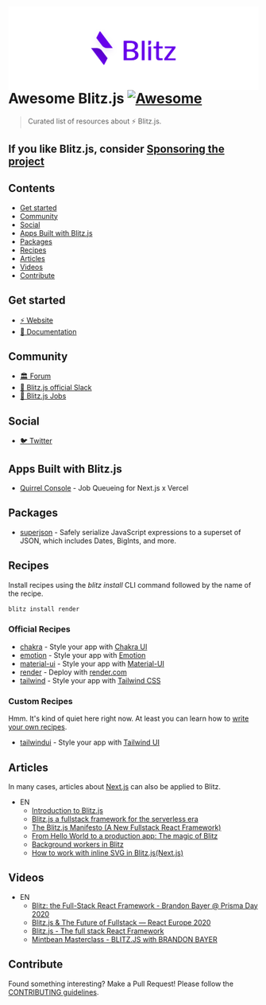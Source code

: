 [<img src="https://raw.githubusercontent.com/blitz-js/art/master/github-cover-photo.png" align="right">](https://blitzjs.com/)

# Awesome Blitz.js [![Awesome](https://cdn.rawgit.com/sindresorhus/awesome/d7305f38d29fed78fa85652e3a63e154dd8e8829/media/badge.svg)](https://github.com/sindresorhus/awesome)

> Curated list of resources about :zap: Blitz.js.

## If you like Blitz.js, consider [Sponsoring the project](https://github.com/sponsors/blitz-js)

## Contents

- [Get started](#get-started)
- [Community](#community)
- [Social](#social)
- [Apps Built with Blitz.js](#apps-built-with-blitzjs)
- [Packages](#packages)
- [Recipes](#recipes)
- [Articles](#articles)
- [Videos](#videos)
- [Contribute](contributing.md)

## Get started

* [:zap: Website](https://blitzjs.com/)
* [:book: Documentation](https://blitzjs.com/docs/getting-started)

## Community

- [:classical_building: Forum](https://github.com/blitz-js/blitz/discussions)
- [:speech_balloon: Blitz.js official Slack](https://slack.blitzjs.com/)
- [:office: Blitz.js Jobs](https://blitz-jobs.com/)

## Social
* [:bird: Twitter](https://twitter.com/blitz_js)

## Apps Built with Blitz.js

- [Quirrel Console](https://github.com/quirrel-dev/quirrel.dev) - Job Queueing for Next.js x Vercel

## Packages

- [superjson](https://github.com/blitz-js/superjson) - Safely serialize JavaScript expressions to a superset of JSON, which includes Dates, BigInts, and more.

## Recipes

Install recipes using the <var>blitz install</var> CLI command followed by the name of the recipe.

```bash
blitz install render
```

### Official Recipes

- [chakra](https://github.com/blitz-js/blitz/tree/canary/recipes/chakra) - Style your app with [Chakra UI](https://chakra-ui.com/)
- [emotion](https://github.com/blitz-js/blitz/tree/canary/recipes/emotion) - Style your app with [Emotion](https://emotion.sh/docs/introduction)
- [material-ui](https://github.com/blitz-js/blitz/tree/canary/recipes/material-ui) - Style your app with [Material-UI](https://material-ui.com/)
- [render](https://github.com/blitz-js/blitz/tree/canary/recipes/render) - Deploy with [render.com](https://render.com)
- [tailwind](https://github.com/blitz-js/blitz/tree/canary/recipes/tailwind) - Style your app with [Tailwind CSS](https://tailwindcss.com/)

### Custom Recipes

Hmm. It's kind of quiet here right now. At least you can learn how to [write your own recipes](https://blitzjs.com/docs/writing-recipes).

- [tailwindui](https://github.com/jamiedavenport/blitzjs-tailwindui-recipe) - Style your app with [Tailwind UI](https://tailwindui.com/)

## Articles

In many cases, articles about [Next.js](https://github.com/unicodeveloper/awesome-nextjs#articles) can also be applied to Blitz.

* EN
  * [Introduction to Blitz.js](https://dev.to/bnevilleoneill/introduction-to-blitz-js-187h)
  * [Blitz.js a fullstack framework for the serverless era](https://dev.to/iamcherta/blitz-js-a-fullstack-framework-for-the-serverless-era-493j)
  * [The Blitz.js Manifesto (A New Fullstack React Framework)](https://dev.to/flybayer/the-blitz-js-manifesto-a-new-react-framework-1gg7)
  * [From Hello World to a production app: The magic of Blitz](https://kitze.io/posts/launching-fungarzione-with-blitz)
  * [Background workers in Blitz](https://medium.com/@johncantrell97/background-workers-in-blitz-31fe5f3b6ce6)
  * [How to work with inline SVG in Blitz.js(Next.js)](https://medium.com/@sa.nitawaki/how-to-work-with-inline-svg-in-blitz-js-nextjs-c0b86f8986d4)

## Videos

* EN
  * [Blitz: the Full-Stack React Framework - Brandon Bayer @ Prisma Day 2020](https://www.youtube.com/watch?time_continue=2&v=fIexr5UZfhU&feature=emb_title)
  * [Blitz.js & The Future of Fullstack — React Europe 2020](https://www.youtube.com/watch?v=ZSD5ifGTlag&feature=emb_title)
  * [Blitz.js - The full stack React Framework](https://www.youtube.com/watch?v=UsJl7Mn5Y0E&feature=emb_title)
  * [Mintbean Masterclass - BLITZ.JS with BRANDON BAYER](https://www.youtube.com/watch?v=3pnJx8GrJ2U)

## Contribute

Found something interesting? Make a Pull Request! Please follow the [CONTRIBUTING guidelines](/contributing.md).
